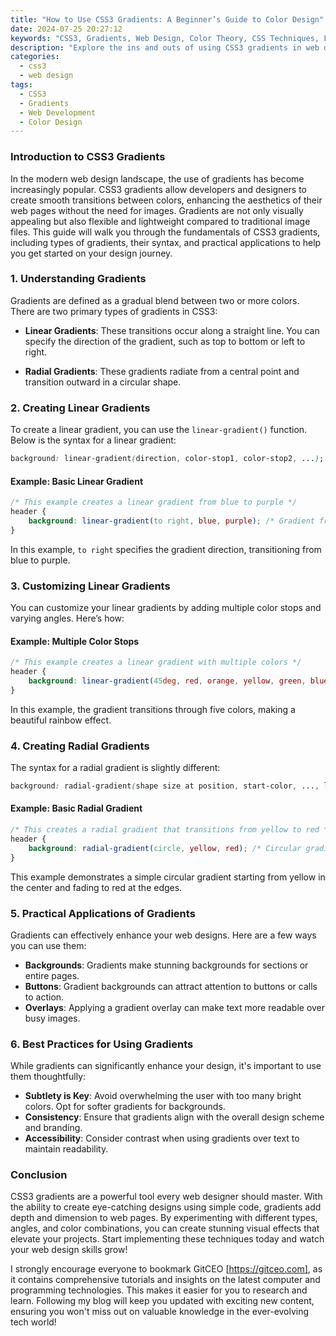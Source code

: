 ```yaml
---
title: "How to Use CSS3 Gradients: A Beginner’s Guide to Color Design"
date: 2024-07-25 20:27:12
keywords: "CSS3, Gradients, Web Design, Color Theory, CSS Techniques, Frontend Development"
description: "Explore the ins and outs of using CSS3 gradients in web design. This beginner's guide offers simple explanations, step-by-step instructions, and valuable examples on how to effectively incorporate gradients into your projects. Learn about linear and radial gradients, their syntax, and how to create stunning visual effects using just a few lines of code. Whether you are a novice or someone looking to enhance your web design skills, this comprehensive overview will equip you with the knowledge needed to master CSS3 gradients and elevate your design projects."
categories:
  - css3
  - web design
tags:
  - CSS3
  - Gradients
  - Web Development
  - Color Design
---
```


### Introduction to CSS3 Gradients

In the modern web design landscape, the use of gradients has become increasingly popular. CSS3 gradients allow developers and designers to create smooth transitions between colors, enhancing the aesthetics of their web pages without the need for images. Gradients are not only visually appealing but also flexible and lightweight compared to traditional image files. This guide will walk you through the fundamentals of CSS3 gradients, including types of gradients, their syntax, and practical applications to help you get started on your design journey.

<!-- more -->

### 1. Understanding Gradients

Gradients are defined as a gradual blend between two or more colors. There are two primary types of gradients in CSS3:

- **Linear Gradients**: These transitions occur along a straight line. You can specify the direction of the gradient, such as top to bottom or left to right.

- **Radial Gradients**: These gradients radiate from a central point and transition outward in a circular shape.

### 2. Creating Linear Gradients

To create a linear gradient, you can use the `linear-gradient()` function. Below is the syntax for a linear gradient:

```css
background: linear-gradient(direction, color-stop1, color-stop2, ...);
```

#### Example: Basic Linear Gradient

```css
/* This example creates a linear gradient from blue to purple */
header {
    background: linear-gradient(to right, blue, purple); /* Gradient from left to right */
}
```

In this example, `to right` specifies the gradient direction, transitioning from blue to purple.

### 3. Customizing Linear Gradients

You can customize your linear gradients by adding multiple color stops and varying angles. Here’s how:

#### Example: Multiple Color Stops

```css
/* This example creates a linear gradient with multiple colors */
header {
    background: linear-gradient(45deg, red, orange, yellow, green, blue); /* Diagonal gradient */
}
```

In this example, the gradient transitions through five colors, making a beautiful rainbow effect.

### 4. Creating Radial Gradients

The syntax for a radial gradient is slightly different:

```css
background: radial-gradient(shape size at position, start-color, ..., last-color);
```

#### Example: Basic Radial Gradient

```css
/* This creates a radial gradient that transitions from yellow to red */
header {
    background: radial-gradient(circle, yellow, red); /* Circular gradient */
}
```

This example demonstrates a simple circular gradient starting from yellow in the center and fading to red at the edges.

### 5. Practical Applications of Gradients

Gradients can effectively enhance your web designs. Here are a few ways you can use them:

- **Backgrounds**: Gradients make stunning backgrounds for sections or entire pages.
- **Buttons**: Gradient backgrounds can attract attention to buttons or calls to action.
- **Overlays**: Applying a gradient overlay can make text more readable over busy images.

### 6. Best Practices for Using Gradients

While gradients can significantly enhance your design, it's important to use them thoughtfully:

- **Subtlety is Key**: Avoid overwhelming the user with too many bright colors. Opt for softer gradients for backgrounds.
- **Consistency**: Ensure that gradients align with the overall design scheme and branding.
- **Accessibility**: Consider contrast when using gradients over text to maintain readability.

### Conclusion

CSS3 gradients are a powerful tool every web designer should master. With the ability to create eye-catching designs using simple code, gradients add depth and dimension to web pages. By experimenting with different types, angles, and color combinations, you can create stunning visual effects that elevate your projects. Start implementing these techniques today and watch your web design skills grow!

I strongly encourage everyone to bookmark GitCEO [https://gitceo.com], as it contains comprehensive tutorials and insights on the latest computer and programming technologies. This makes it easier for you to research and learn. Following my blog will keep you updated with exciting new content, ensuring you won't miss out on valuable knowledge in the ever-evolving tech world!